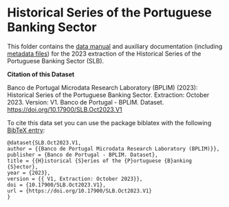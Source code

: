 # Historical Series of the Portuguese Banking Sector

 This folder contains the [data manual](https://github.com/BPLIM/Manuals/blob/master/Data/SLB/OCT2023/SLB_manual_Oct23.pdf) and auxiliary documentation (including [metadata files](https://github.com/BPLIM/Manuals/tree/master/Data/SLB/OCT2023/aux_files/metafiles)) for the 2023 extraction of the Historical Series of the Portuguese Banking Sector (SLB).


**Citation of this Dataset**

Banco de Portugal Microdata Research Laboratory (BPLIM) (2023): Historical Series of the Portuguese Banking Sector. Extraction: October 2023. Version: V1. Banco de Portugal - BPLIM. Dataset. https://doi.org/10.17900/SLB.Oct2023.V1


To cite this data set you can use the package biblatex with the following [BibTeX entry](https://github.com/BPLIM/Manuals/tree/master/Data/SLB/OCT2023/aux_files/bibtex/SLB.bib):

```
@dataset{SLB.Oct2023.V1,
author = {{Banco de Portugal Microdata Research Laboratory (BPLIM)}},
publisher = {Banco de Portugal - BPLIM. Dataset},
title = {{H}istorical {S}eries of the {P}ortuguese {B}anking {S}ector},
year = {2023},
version = {{ V1, Extraction: October 2023}},
doi = {10.17900/SLB.Oct2023.V1},
url = {https://doi.org/10.17900/SLB.Oct2023.V1}
}
```
